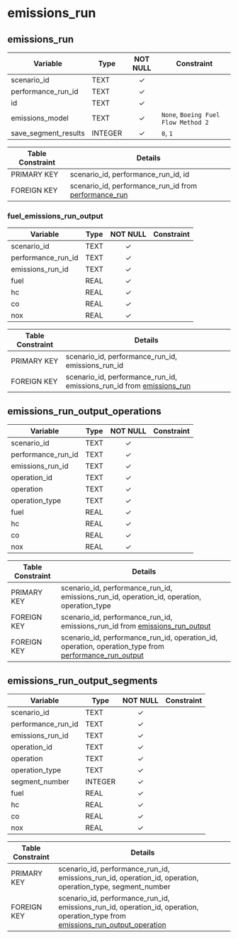 # emissions_run

## emissions_run

| Variable              | Type    | NOT NULL | Constraint                          |
|-----------------------|---------|:--------:|-------------------------------------|
| scenario_id           | TEXT    | &#10003; |                                     |
| performance_run_id    | TEXT    | &#10003; |                                     |
| id                    | TEXT    | &#10003; |                                     |
| emissions_model       | TEXT    | &#10003; | `None`, `Boeing Fuel Flow Method 2` |
| save_segment_results  | INTEGER | &#10003; | `0`, `1`                            |

| Table Constraint | Details                                                                                    |
|------------------|--------------------------------------------------------------------------------------------|
| PRIMARY KEY      | scenario_id, performance_run_id, id                                                        |
| FOREIGN KEY      | scenario_id, performance_run_id from [performance_run](performance_run.md#performance_run) |

### fuel_emissions_run_output

| Variable           | Type | NOT NULL | Constraint |
|--------------------|------|:--------:|------------|
| scenario_id        | TEXT | &#10003; |            |
| performance_run_id | TEXT | &#10003; |            |
| emissions_run_id   | TEXT | &#10003; |            |
| fuel               | REAL | &#10003; |            |
| hc                 | REAL | &#10003; |            |
| co                 | REAL | &#10003; |            |
| nox                | REAL | &#10003; |            |

| Table Constraint | Details                                                                                |
|------------------|----------------------------------------------------------------------------------------|
| PRIMARY KEY      | scenario_id, performance_run_id, emissions_run_id                                      |
| FOREIGN KEY      | scenario_id, performance_run_id, emissions_run_id from [emissions_run](#emissions_run) |

## emissions_run_output_operations

| Variable           | Type | NOT NULL | Constraint |
|--------------------|------|:--------:|------------|
| scenario_id        | TEXT | &#10003; |            |
| performance_run_id | TEXT | &#10003; |            |
| emissions_run_id   | TEXT | &#10003; |            |
| operation_id       | TEXT | &#10003; |            |
| operation          | TEXT | &#10003; |            |
| operation_type     | TEXT | &#10003; |            |
| fuel               | REAL | &#10003; |            |
| hc                 | REAL | &#10003; |            |
| co                 | REAL | &#10003; |            |
| nox                | REAL | &#10003; |            |

| Table Constraint | Details                                                                                              |
|------------------|------------------------------------------------------------------------------------------------------|
| PRIMARY KEY      | scenario_id, performance_run_id, emissions_run_id, operation_id, operation, operation_type           |
| FOREIGN KEY      | scenario_id, performance_run_id, emissions_run_id from [emissions_run_output](#emissions_run_output) |
| FOREIGN KEY      | scenario_id, performance_run_id, operation_id, operation, operation_type from [performance_run_output](performance_run.md#performance_run_output) |

## emissions_run_output_segments

| Variable           | Type    | NOT NULL | Constraint |
|--------------------|---------|:--------:|------------|
| scenario_id        | TEXT    | &#10003; |            |
| performance_run_id | TEXT    | &#10003; |            |
| emissions_run_id   | TEXT    | &#10003; |            |
| operation_id       | TEXT    | &#10003; |            |
| operation          | TEXT    | &#10003; |            |
| operation_type     | TEXT    | &#10003; |            |
| segment_number     | INTEGER | &#10003; |            |
| fuel               | REAL    | &#10003; |            |
| hc                 | REAL    | &#10003; |            |
| co                 | REAL    | &#10003; |            |
| nox                | REAL    | &#10003; |            |

| Table Constraint | Details                                                                                                    |
|------------------|------------------------------------------------------------------------------------------------------------|
| PRIMARY KEY      | scenario_id, performance_run_id, emissions_run_id, operation_id, operation, operation_type, segment_number |
| FOREIGN KEY      | scenario_id, performance_run_id, emissions_run_id, operation_id, operation, operation_type from [emissions_run_output_operation](#emissions_run_output_operations) |
